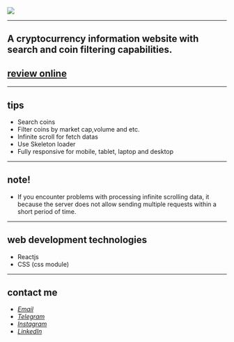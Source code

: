 <div>
  <img src="https://github.com/javadevbh/crypto/assets/122552232/014d00d1-2692-4b13-91f6-f4f996250639">
</div>

---
## A cryptocurrency information website with search and coin filtering capabilities.
## [review online](https://javadbahrami-crypto.netlify.app/)
---
## tips
* Search coins
* Filter coins by market cap,volume and etc.
* Infinite scroll for fetch datas
* Use Skeleton loader
* Fully responsive for mobile, tablet, laptop and desktop
---
## note!
* If you encounter problems with processing infinite scrolling data, it  because the server does not allow sending multiple requests within a short period of time.
---
## web development technologies
* Reactjs
* CSS (css module)
---
## contact me
* *[Email](mailto:javadev14bh@gmail.com)*
* *[Telegram](https://t.me/jav4d/)*
* *[Instagram](https://instagram.com/javaadbahrami/)*
* *[LinkedIn](https://www.linkedin.com/in/javad-bahrami-79b349259/)*
